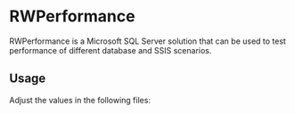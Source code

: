 # RWPerformance
RWPerformance is a Microsoft SQL Server solution that can be used to test performance of different database and SSIS scenarios.

## Usage
Adjust the values in the following files:
